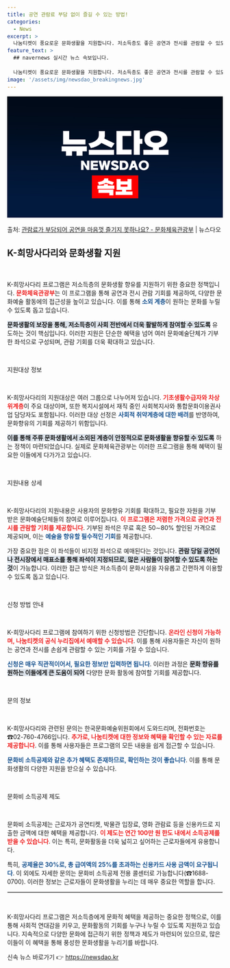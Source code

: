 ```yaml
---
title: 공연 관람료 부담 없이 즐길 수 있는 방법!
categories:
  - News
excerpt: >
  나눔티켓이 풍요로운 문화생활을 지원합니다. 저소득층도 좋은 공연과 전시를 관람할 수 있도록 할인 혜택과 무료…
feature_text: >
  ## navernews 실시간 뉴스 속보입니다.

  나눔티켓이 풍요로운 문화생활을 지원합니다. 저소득층도 좋은 공연과 전시를 관람할 수 있도록 할인 혜택과 무료…
image: '/assets/img/newsdao_breakingnews.jpg'
---
```


![뉴스다오 속보](/assets/img/newsdao_breakingnews.jpg)

<p>출처: <a href="https://newsdao.kr/2525" rel="dofollow">관람료가 부담되어 공연을 마음껏 즐기지 못하나요? - 문화체육관광부</a> | 뉴스다오</p>

<h2 data-ke-size="size26">K-희망사다리와 문화생활 지원</h2>

<p data-ke-size="size16">&nbsp;</p>

K-희망사다리 프로그램은 저소득층의 문화생활 향유를 지원하기 위한 중요한 정책입니다. <b><span style="color: #ee2323;">문화체육관광부</span></b>는 이 프로그램을 통해 공연과 전시 관람 기회를 제공하여, 다양한 문화예술 활동에의 접근성을 높이고 있습니다. 이를 통해 <b><span style="color: #1a5490;">소외 계층</span></b>이 원하는 문화를 누릴 수 있도록 돕고 있습니다.

<b><span style="background-color: #21538527;">문화생활의 보장을 통해, 저소득층이 사회 전반에서 더욱 활발하게 참여할 수 있도록</span></b> 유도하는 것이 핵심입니다. 이러한 지원은 단순한 혜택을 넘어 여러 문화예술단체가 기부한 좌석으로 구성되며, 관람 기회를 더욱 확대하고 있습니다.

<p data-ke-size="size16">&nbsp;</p>

지원대상 정보

<p data-ke-size="size16">&nbsp;</p>

K-희망사다리의 지원대상은 여러 그룹으로 나누어져 있습니다. <b><span style="color: #ee2323;">기초생활수급자와 차상위계층</span></b>이 주요 대상이며, 또한 복지시설에서 재직 중인 사회복지사와 통합문화이용권사업 담당자도 포함됩니다. 이러한 대상 선정은 <b><span style="color: #1a5490;">사회적 취약계층에 대한 배려</span></b>를 반영하여, 문화향유의 기회를 제공하기 위함입니다.

<b><span style="background-color: #21538527;">이를 통해 주류 문화생활에서 소외된 계층이 안정적으로 문화생활을 향유할 수 있도록</span></b> 하는 정책이 마련되었습니다. 실제로 문화체육관광부는 이러한 프로그램을 통해 혜택이 필요한 이들에게 다가가고 있습니다.

<p data-ke-size="size16">&nbsp;</p>

지원내용 상세

<p data-ke-size="size16">&nbsp;</p>

K-희망사다리의 지원내용은 사용자의 문화향유 기회를 확대하고, 필요한 자원을 기부 받은 문화예술단체들의 참여로 이루어집니다. <b><span style="color: #ee2323;">이 프로그램은 저렴한 가격으로 공연과 전시를 관람할 기회를 제공합니다</span></b>. 기부된 좌석은 무료 혹은 50∼80% 할인된 가격으로 제공되며, 이는 <b><span style="color: #1a5490;">예술을 향유할 필수적인 기회</span></b>를 제공합니다.

가장 중요한 점은 이 좌석들이 비지정 좌석으로 예매된다는 것입니다. <b><span style="background-color: #21538527;">관람 당일 공연이나 전시장에서 매표소를 통해 좌석이 지정되므로, 많은 사람들이 참여할 수 있도록 하는 것</span></b>이 가능합니다. 이러한 접근 방식은 저소득층이 문화시설을 자유롭고 간편하게 이용할 수 있도록 돕고 있습니다.

<p data-ke-size="size16">&nbsp;</p>

신청 방법 안내

<p data-ke-size="size16">&nbsp;</p>

K-희망사다리 프로그램에 참여하기 위한 신청방법은 간단합니다. <b><span style="color: #ee2323;">온라인 신청이 가능하며, 나눔티켓의 공식 누리집에서 예매할 수 있습니다</span></b>. 이를 통해 사용자들은 자신이 원하는 공연과 전시를 손쉽게 관람할 수 있는 기회를 가질 수 있습니다.

<b><span style="color: #1a5490;">신청은 매우 직관적이어서, 필요한 정보만 입력하면 됩니다</span></b>. 이러한 과정은 <b><span style="background-color: #21538527;">문화 향유를 원하는 이들에게 큰 도움이 되어</span></b> 다양한 문화 활동에 참여할 기회를 제공합니다.

<p data-ke-size="size16">&nbsp;</p>

문의 정보

<p data-ke-size="size16">&nbsp;</p>

K-희망사다리와 관련된 문의는 한국문화예술위원회에서 도와드리며, 전화번호는 ☎02-760-4766입니다. <b><span style="color: #ee2323;">추가로, 나눔티켓에 대한 정보와 혜택을 확인할 수 있는 자료를 제공합니다</span></b>. 이를 통해 사용자들은 프로그램의 모든 내용을 쉽게 접근할 수 있습니다.

<b><span style="color: #1a5490;">문화비 소득공제와 같은 추가 혜택도 존재하므로, 확인하는 것이 좋습니다</span></b>. 이를 통해 문화생활의 다양한 지원을 받으실 수 있습니다.

<p data-ke-size="size16">&nbsp;</p>

문화비 소득공제 제도

<p data-ke-size="size16">&nbsp;</p>

문화비 소득공제는 근로자가 공연티켓, 박물관 입장료, 영화 관람료 등을 신용카드로 지출한 금액에 대한 혜택을 제공합니다. <b><span style="color: #ee2323;">이 제도는 연간 100만 원 한도 내에서 소득공제를 받을 수 있습니다</span></b>. 이는 특히, 문화활동을 더욱 넓히고 싶어하는 근로자들에게 유용합니다.

특히, <b><span style="color: #1a5490;">공제율은 30%로, 총 급여액의 25%를 초과하는 신용카드 사용 금액이 요구됩니다</span></b>. 이 외에도 자세한 문의는 문화비 소득공제 전용 콜센터로 가능합니다(☎1688-0700). 이러한 정보는 근로자들이 문화생활을 누리는 데 매우 중요한 역할을 합니다.

<hr style="border:1px solid #ccc;">

<p data-ke-size="size16">&nbsp;</p>

K-희망사다리 프로그램은 저소득층에게 문화적 혜택을 제공하는 중요한 정책으로, 이를 통해 사회적 연대감을 키우고, 문화활동의 기회를 누구나 누릴 수 있도록 지원하고 있습니다. 지속적으로 다양한 문화에 접근하기 위한 정책과 제도가 마련되어 있으므로, 많은 이들이 이 혜택을 통해 풍성한 문화생활을 누리기를 바랍니다. 

신속 뉴스 바로가기 👉 <a href="https://newsdao.kr" rel="dofollow">https://newsdao.kr</a>


